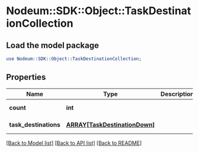 # Nodeum::SDK::Object::TaskDestinationCollection

## Load the model package
```perl
use Nodeum::SDK::Object::TaskDestinationCollection;
```

## Properties
Name | Type | Description | Notes
------------ | ------------- | ------------- | -------------
**count** | **int** |  | [optional] [readonly] 
**task_destinations** | [**ARRAY[TaskDestinationDown]**](TaskDestinationDown.md) |  | [optional] [readonly] 

[[Back to Model list]](../README.md#documentation-for-models) [[Back to API list]](../README.md#documentation-for-api-endpoints) [[Back to README]](../README.md)


